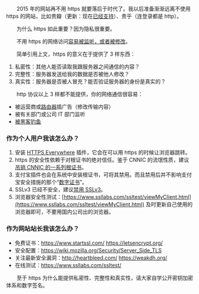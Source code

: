 　　2015 年的网站再不用 https 就要落后于时代了。我以后准备渐渐远离不使用 https 的网站，比如贵瓣（更新：现在[已经支持](https://www.douban.com/)）、贵乎（连登录都是 http）。

　　为什么 https 如此重要？因为隐私很重要。

　　不用 https 的网络访问[容易被监听，或者被修改](https://cascadingmedia.com/insites/2015/01/https-everywhere.html)。

　　简单引用上文，https 的意义在于提供了 3 样东西：

1. 私密性：其他人能否读取我跟服务器之间通信的内容？
2. 完整性：服务器发送给我的数据是否被他人修改？
3. 真实性：服务器是否被人冒充？能否验证服务器的身份是真实的？

　　http 协议以上 3 样都不能提供，你的网络通信很容易：

* 被运营商或[路由器](http://drops.wooyun.org/tips/6820)插广告（修改传输内容）
* 被有关部门或公司 IT 部门监听
* [被黑客钓鱼](http://fex.baidu.com/blog/2014/04/traffic-hijack-2/)

### 作为个人用户我该怎么办？

1. 安装 [HTTPS Everywhere](https://en.wikipedia.org/wiki/HTTPS_Everywhere) 插件，它会在可以用 https 的时候让浏览器跳转。
2. https 的安全性依赖于对根证书的绝对信任。鉴于 CNNIC 的流氓性质，建议[吊销 CNNIC 的一系列根证书](http://www.williamlong.info/archives/4125.html)。
3. 支付宝插件也会在系统中安装根证书，可将其禁用。而且禁用后并不影响支付宝安全措施的那个“[数字证书](https://110.alipay.com/cert/manage.htm)”。
3. SSLv3 已经不安全，建议[禁用 SSLv3](http://disablessl3.com/)。
4. 浏览器安全性测试：[https://www.ssllabs.com/ssltest/viewMyClient.html](https://www.ssllabs.com/ssltest/viewMyClient.html) 及时更新自己使用的浏览器即可，不要用国内公司出的浏览器。

### 作为网站站长我该怎么办？

* 免费证书：<https://www.startssl.com/> <https://letsencrypt.org/>
* 安全配置：<https://wiki.mozilla.org/Security/Server_Side_TLS>
* 关注最新安全漏洞：<http://heartbleed.com/> <https://weakdh.org/>
* 在线测试：<https://www.ssllabs.com/ssltest/>

　　至于 https 为什么能提供私密性、完整性和真实性，请大家自学公开密钥加密体系和数字签名。
